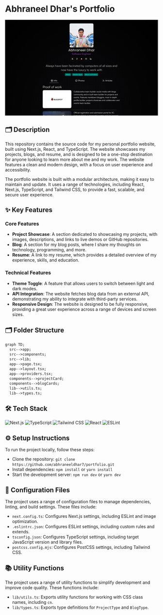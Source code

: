 # Abhraneel Dhar's Portfolio
![thumbnail](./public/assets/landingpage-793f.png)

## 🗂️ Description

This repository contains the source code for my personal portfolio website, built using Next.js, React, and TypeScript. The website showcases my projects, blogs, and resume, and is designed to be a one-stop destination for anyone looking to learn more about me and my work. The website features a clean and modern design, with a focus on user experience and accessibility.

The portfolio website is built with a modular architecture, making it easy to maintain and update. It uses a range of technologies, including React, Next.js, TypeScript, and Tailwind CSS, to provide a fast, scalable, and secure user experience.

## ✨ Key Features

### **Core Features**

* **Project Showcase**: A section dedicated to showcasing my projects, with images, descriptions, and links to live demos or GitHub repositories.
* **Blog**: A section for my blog posts, where I share my thoughts on technology, programming, and more.
* **Resume**: A link to my resume, which provides a detailed overview of my experience, skills, and education.

### **Technical Features**

* **Theme Toggle**: A feature that allows users to switch between light and dark modes.
* **API Integration**: The website fetches blog data from an external API, demonstrating my ability to integrate with third-party services.
* **Responsive Design**: The website is designed to be fully responsive, providing a great user experience across a range of devices and screen sizes.

## 🗂️ Folder Structure

```mermaid
graph TD;
  src-->app;
  src-->components;
  src-->lib;
  app-->page.tsx;
  app-->layout.tsx;
  app-->providers.tsx;
  components-->projectCard;
  components-->blogCards;
  lib-->utils.ts;
  lib-->types.ts;
```

## 🛠️ Tech Stack

![Next.js](https://img.shields.io/badge/Next.js-000?logo=next.js&logoColor=white&style=for-the-badge)
![TypeScript](https://img.shields.io/badge/TypeScript-3178c6?logo=typescript&logoColor=white&style=for-the-badge)
![Tailwind CSS](https://img.shields.io/badge/Tailwind%20CSS-06B6D4?logo=tailwindcss&logoColor=white&style=for-the-badge)
![React](https://img.shields.io/badge/React-20232a?logo=react&logoColor=61DAFB&style=for-the-badge)
![ESLint](https://img.shields.io/badge/ESLint-4B4B4B?logo=eslint&logoColor=white&style=for-the-badge)

## ⚙️ Setup Instructions

To run the project locally, follow these steps:

* Clone the repository: `git clone https://github.com/abhraneeldhar7/portfolio.git`
* Install dependencies: `npm install` or `yarn install`
* Start the development server: `npm run dev` or `yarn dev`

## 📁 Configuration Files

The project uses a range of configuration files to manage dependencies, linting, and build settings. These files include:

* `next.config.ts`: Configures Next.js settings, including ESLint and image optimization.
* `.eslintrc.json`: Configures ESLint settings, including custom rules and extends.
* `tsconfig.json`: Configures TypeScript settings, including target JavaScript version and library files.
* `postcss.config.mjs`: Configures PostCSS settings, including Tailwind CSS.

## 📚 Utility Functions

The project uses a range of utility functions to simplify development and improve code quality. These functions include:

* `lib/utils.ts`: Exports utility functions for working with CSS class names, including `cn`.
* `lib/types.ts`: Exports type definitions for `ProjectType` and `BlogType`.